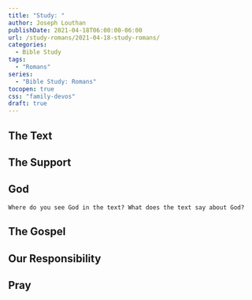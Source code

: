 ```yaml
---
title: "Study: "
author: Joseph Louthan
publishDate: 2021-04-18T06:00:00-06:00
url: /study-romans/2021-04-18-study-romans/
categories:
  - Bible Study
tags:
  - "Romans"
series:
  - "Bible Study: Romans"
tocopen: true
css: "family-devos"
draft: true
---
```

## The Text

## The Support



## God

`Where do you see God in the text? What does the text say about God?`

## The Gospel

## Our Responsibility

## Pray

<div style="font-variant: small-caps;">

</div>
&nbsp;

